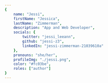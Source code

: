 ```yaml
---
{
	name: "Jessi",
	firstName: "Jessica",
	lastName: "Zimmerman",
	description: "App and Web Developer",
	socials: {
		twitter: "jessi_leeann",
		github: "jessi-z3",
		linkedIn: "jessi-zimmerman-21039610a"
	},
	pronouns: "she/her",
	profileImg: "./jessi.png",
	color: "#fc03be",
	roles: ["author"]
}
---
```

